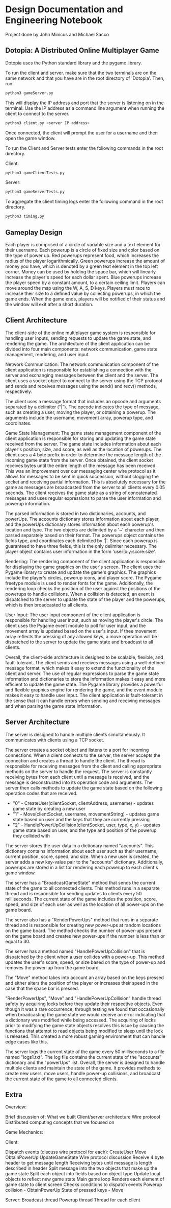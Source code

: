 # Design Documentation and Engineering Notebook

Project done by John Minicus and Michael Sacco

## Dotopia: A Distributed Online Multiplayer Game

Dotopia uses the Python standard library and the pygame library.

To run the client and server. make sure that the two terminals are on the same network and that you have are in the root directory of 'Dotopia'. Then, run:

```bash
python3 gameServer.py
```

This will display the IP address and port that the server is listening on in the terminal. Use the IP address as a command line argument when running the client to connect to the server.

```bash
python3 client.py <server IP address>
```

Once connected, the client will prompt the user for a username and then open the game window.

To run the Client and Server tests enter the following commands in the root directory.

Client:
```bash
python3 gameClientTests.py
```

Server:
```bash
python3 gameServerTests.py
```

To aggregate the client timing logs enter the following command in the root directory.

```bash
python3 timing.py
```

## Gameplay Design

Each player is comprised of a circle of variable size and a text element for their username. Each powerup is a circle of fixed size and color based on the type of power up. Red powerups represent food, which increases the radius of the player logarithmically. Green powerups increase the amount of money you have, which is denoted by a green text element in the top left corner. Money can be used by holding the space bar, which will linearly increase the player's speed for each dollar spent. Blue powerups increase the player speed by a constant amount, to a certain ceiling limit. Players can move around the map using the W, A, S, D keys. Players must race to increase their size to a defined value by collecting powerups, in which the game ends. When the game ends, players will be notified of their status and the window will exit after a short duration.

## Client Architecture

The client-side of the online multiplayer game system is responsible for handling user inputs, sending requests to update the game state, and rendering the game. The architecture of the client application can be divided into four main components: network communication, game state management, rendering, and user input.

Network Communication:
The network communication component of the client application is responsible for establishing a connection with the server and exchanging messages between the client and the server. The client uses a socket object to connect to the server using the TCP protocol and sends and receives messages using the send() and recv() methods, respectively.

The client uses a message format that includes an opcode and arguments separated by a delimiter (“|”). The opcode indicates the type of message, such as creating a user, moving the player, or obtaining a powerup. The arguments include the username, movement array, powerup type, and coordinates.

Game State Management:
The game state management component of the client application is responsible for storing and updating the game state received from the server. The game state includes information about each player's position, size, and score, as well as the location of powerups. The client uses a 4 byte prefix in order to determine the message length of the incoming game state from the server. Once obtained, the client socket receives bytes until the entire length of the message has been received. This was an improvement over our messaging center wire protocol as it allows for messages to be sent in quick succession, without clogging the socket and receiving partial information. This is absolutely necessary for the game as messages are broadcasted from the server to all clients every 0.05 seconds. The client receives the game state as a string of concatenated messages and uses regular expressions to parse the user information and powerup information.

The parsed information is stored in two dictionaries, accounts, and powerUps. The accounts dictionary stores information about each player, and the powerUps dictionary stores information about each powerup's location and type. The two objects are delimited by a '~' character and then parsed separately based on their format. The powerups object contains the fields type, and coordinates each delimited by '|'. Since each powerup is guaranteed to have three fields, this is the only delimiter necessary. The player object contains user information in the form 'user|x:y:score:size'.

Rendering:
The rendering component of the client application is responsible for displaying the game graphics on the user's screen. The client uses the Pygame library to create and update the game's graphics. The graphics include the player's circles, powerup icons, and player score. The Pygame freetype module is used to render fonts for the game. Additionally, the rendering loop checks the position of the user against the positions of the powerups to handle collisions. When a collision is detected, an event is dispatched to the server to update the state of the player and the powerups, which is then broadcasted to all clients.

User Input:
The user input component of the client application is responsible for handling user input, such as moving the player's circle. The client uses the Pygame event module to poll for user input, and the movement array is updated based on the user's input. If thee movement array reflects the pressing of any allowed keys, a move operation will be dispatched to the server to update the game state and broadcast to all clients.

Overall, the client-side architecture is designed to be scalable, flexible, and fault-tolerant. The client sends and receives messages using a well-defined message format, which makes it easy to extend the functionality of the client and server. The use of regular expressions to parse the game state information and dictionaries to store the information makes it easy and more efficient to update the game state. The Pygame library provides a powerful and flexible graphics engine for rendering the game, and the event module makes it easy to handle user input. The client application is fault-tolerant in the sense that it can handle errors when sending and receiving messages and when parsing the game state information.

## Server Architecture

The server is designed to handle multiple clients simultaneously. It communicates with clients using a TCP socket.

The server creates a socket object and listens to a port for incoming connections. When a client connects to the server, the server accepts the connection and creates a thread to handle the client. The thread is responsible for receiving messages from the client and calling appropriate methods on the server to handle the request. The server is constantly receiving bytes from each client until a message is received, and the message is deconstructed into its operation code and arguments. The server then calls methods to update the game state based on the following operation codes that are received.

* "0" - CreateUser(clientSocket, clientAddress, username) - updates game state by creating a new user
* "1" - Move(clientSocket, username, movementString) - updates game state based on user and the keys that they are currently pressing
* "2" - HandlePowerUpCollision(clientSocket, user, type, x, y) - updates game state based on user, and the type and position of the powerup they collided with

The server stores the user data in a dictionary named "accounts". This dictionary contains information about each user such as their username, current position, score, speed, and size. When a new user is created, the server adds a new key-value pair to the "accounts" dictionary. Additionally, powerups are stored in a list for rendering each powerup to each client's game window.

The server has a "BroadcastGameState" method that sends the current state of the game to all connected clients. This method runs in a separate thread and is responsible for sending updates to clients every 50 milliseconds. The current state of the game includes the position, score, speed, and size of each user as well as the location of all power-ups on the game board.

The server also has a "RenderPowerUps" method that runs in a separate thread and is responsible for creating new power-ups at random locations on the game board. The method checks the number of power-ups present on the game board and creates new power-ups if the number is less than or equal to 30.

The server has a method named "HandlePowerUpCollision" that is dispatched by the client when a user collides with a power-up. This method updates the user's score, speed, or size based on the type of power-up and removes the power-up from the game board.

The "Move" method takes into account an array based on the keys pressed and either alters the position of the player or increases their speed in the case that the space bar is pressed.

"RenderPowerUps", "Move" and "HandlePowerUpCollision" handle thread safety by acquiring locks before they update their respective objects. Even though it was a rare occurrence, through testing we found that occasionally when broadcasting the game state we would receive an error indicating that a dictionary was modified while being accessed. The acquiring of locks prior to modifying the game state objects resolves this issue by causing the functions that attempt to read objects being modified to sleep until the lock is released. This created a more robust gaming environment that can handle edge cases like this.

The server logs the current state of the game every 50 milliseconds to a file named "logs1.txt". The log file contains the current state of the "accounts" dictionary and the "powerUps" list. Overall, the server is designed to handle multiple clients and maintain the state of the game. It provides methods to create new users, move users, handle power-up collisions, and broadcast the current state of the game to all connected clients.

## Extra
Overview:

Brief discussion of:
What we built
Client/server architecture
Wire protocol
Distributed computing concepts that we focused on

Game Mechanics:

Client:

Dispatch events (discuss wire protocol for each):
CreateUser
Move
ObtainPowerUp
UpdateGameState
Wire protocol discussion
Receive 4 byte header to get message length
Receiving bytes until message is length described in header
Split message into the two objects that make up the game state
Split each object into fields based on object type
Update local objects to reflect new game state
Main game loop
Renders each element of game state to client screen
Checks conditions to dispatch events
Powerup collision - ObtainPowerUp
State of pressed keys - Move

Server:
Broadcast thread
Powerup thread
Thread for each client
